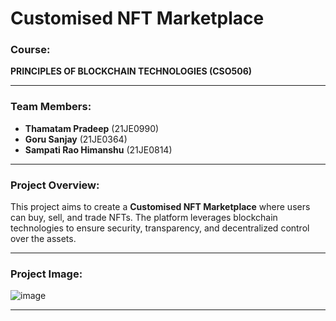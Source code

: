 # **Customised NFT Marketplace**

### **Course:**  
**PRINCIPLES OF BLOCKCHAIN TECHNOLOGIES (CSO506)**

---

### **Team Members:**

- **Thamatam Pradeep** (21JE0990)
- **Goru Sanjay** (21JE0364)
- **Sampati Rao Himanshu** (21JE0814)

---

### **Project Overview:**

This project aims to create a **Customised NFT Marketplace** where users can buy, sell, and trade NFTs. The platform leverages blockchain technologies to ensure security, transparency, and decentralized control over the assets.

---

### **Project Image:**

![image](https://github.com/user-attachments/assets/1d058254-f6fa-4fd2-98f3-585b23a96c2e)

---
